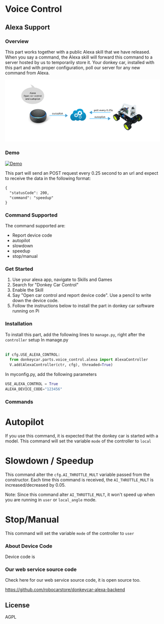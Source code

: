 # Voice Control

## Alexa Support
### Overview
This part works together with a public Alexa skill that we have released. When you say a command, the Alexa skill will forward this command to a server hosted by us to temporarily store it. Your donkey car, installed with this part and with proper configuration, poll our server for any new command from Alexa.

![alt text](alexa_overview.png "Title")


### Demo
[![Demo](https://img.youtube.com/vi/Q3kYmy0yjmc/0.jpg)](https://www.youtube.com/watch?v=Q3kYmy0yjmc)

This part will send an POST request every 0.25 second to an url and expect to receive the data in the following format:

```
{
  "statusCode": 200,
  "command": "speedup"
}
```

### Command Supported
The command supported are:
- Report device code
- autopilot
- slowdown
- speedup
- stop/manual


### Get Started
1. Use your alexa app, navigate to Skills and Games
2. Search for "Donkey Car Control"
3. Enable the Skill
4. Say "Open car control and report device code". Use a pencil to write down the device code.
5. Follow the instructions below to install the part in donkey car software running on Pi


### Installation
To install this part, add the following lines to `manage.py`, right after the `controller` setup
In manage.py
```python

if cfg.USE_ALEXA_CONTROL:
  from donkeycar.parts.voice_control.alexa import AlexaController
  V.add(AlexaController(ctr, cfg), threaded=True)
```

In myconfig.py, add the following parameters
```python
USE_ALEXA_CONTROL = True
ALEXA_DEVICE_CODE="123456"
```

### Commands
Autopilot
===
If you use this command, it is expected that the donkey car is started with a model. This command will set the variable `mode` of the controller to `local`

Slowdown / Speedup
===
This command alter the `cfg.AI_THROTTLE_MULT` variable passed from the constructor. Each time this command is received, the `AI_THROTTLE_MULT` is increased/decreased by 0.05.

Note: Since this command alter `AI_THROTTLE_MULT`, it won't speed up when you are running in `user` or `local_angle` mode.


Stop/Manual
===
This command will set the variable `mode` of the controller to `user`

### About Device Code
Device code is


### Our web service source code
Check here for our web service source code, it is open source too.

https://github.com/robocarstore/donkeycar-alexa-backend

## License
AGPL